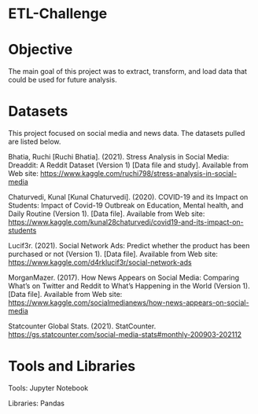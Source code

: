 # ETL-Challenge

# Objective

The main goal of this project was to extract, transform, and load data that could be used for future analysis. 

# Datasets

This project focused on social media and news data. The datasets pulled are listed below.

Bhatia, Ruchi [Ruchi Bhatia]. (2021). Stress Analysis in Social Media: Dreaddit: A 		Reddit Dataset (Version 1)  [Data file and study]. Available from Web 			site: https://www.kaggle.com/ruchi798/stress-analysis-in-social-media

Chaturvedi, Kunal [Kunal Chaturvedi]. (2020). COVID-19 and its Impact on Students: Impact 	of Covid-19 Outbreak on Education, Mental health, and Daily Routine (Version 1).  	[Data file]. Available from Web site:									 https://www.kaggle.com/kunal28chaturvedi/covid19-and-its-impact-on-students

Lucif3r. (2021). Social Network Ads: Predict whether the product has been purchased or 		not (Version 1). [Data file]. Available from Web site:							https://www.kaggle.com/d4rklucif3r/social-network-ads

MorganMazer. (2017). How News Appears on Social Media: Comparing What’s on Twitter 	and Reddit to What’s Happening in the World (Version 1). [Data file]. Available from 	Web site: https://www.kaggle.com/socialmedianews/how-news-appears-on-social-media

Statcounter Global Stats. (2021). StatCounter. 			https://gs.statcounter.com/social-media-stats#monthly-200903-202112

# Tools and Libraries

Tools: Jupyter Notebook

Libraries: Pandas
